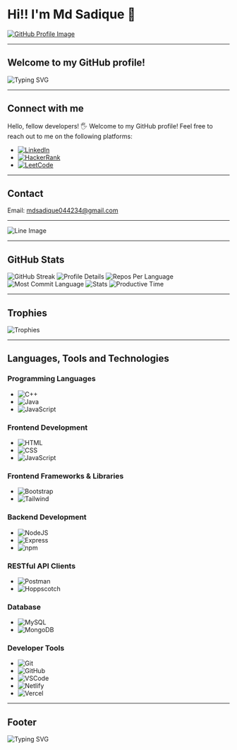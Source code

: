 # Hi!! I'm Md Sadique 👋
[![GitHub Profile Image](https://i.giphy.com/media/v1.Y2lkPTc5MGI3NjExa3Nyc25ycG12cGJzb3BrcjFseTQyanNzbW1mdnJhZzJmNGpvaGs3dCZlcD12MV9pbnRlcm5hbF9naWZfYnlfaWQmY3Q9Zw/L1R1tvI9svkIWwpVYr/giphy.gif)](https://www.linkedin.com/in/mdsadique5/)

---

## Welcome to my GitHub profile!
![Typing SVG](https://readme-typing-svg.demolab.com?font=Fira+Code&weight=900&size=23&duration=3000&pause=500&color=FDFEFE&background=2A2E3425&center=true&vCenter=true&&lines=Welcome+to+my+Github+profile!;CSE'26+Undergrad;Passionate+about+Coding;Frontend+developer;MERN+Stack+Enthusiast!)

---

## Connect with me
Hello, fellow developers! 🖐️ Welcome to my GitHub profile! Feel free to reach out to me on the following platforms:

- [![LinkedIn](https://skillicons.dev/icons?i=linkedin&theme=dark)](https://www.linkedin.com/in/mdsadique5/)
- [![HackerRank](https://gdm-catalog-fmapi-prod.imgix.net/ProductLogo/8b9fc1fa-bb42-45c6-957b-3b6611c542f1.png?ixlib=react-9.0.3&ch=Width%2CDPR&auto=format&w=4088)](https://www.hackerrank.com/profile/md_sadique)
- [![LeetCode](https://cdn.iconscout.com/icon/free/png-512/leetcode-3628885-3030025.png)](https://leetcode.com/u/md-sadique/)

---

## Contact
Email: [mdsadique044234@gmail.com](mailto:mdsadique044234@gmail.com)

---

![Line Image](https://www.animatedimages.org/data/media/562/animated-line-image-0184.gif)

---

## GitHub Stats
![GitHub Streak](https://github-readme-streak-stats.herokuapp.com/?user=sadique-2004&theme=dark&fire=FF5E5E&ring=FFB380&currStreakNum=FF5E5E)
![Profile Details](https://github-profile-summary-cards.vercel.app/api/cards/profile-details?username=sadique-2004&theme=github_dark)
![Repos Per Language](https://github-profile-summary-cards.vercel.app/api/cards/repos-per-language?username=sadique-2004&theme=github_dark)
![Most Commit Language](https://github-profile-summary-cards.vercel.app/api/cards/most-commit-language?username=sadique-2004&theme=github_dark)
![Stats](https://github-profile-summary-cards.vercel.app/api/cards/stats?username=sadique-2004&theme=github_dark)
![Productive Time](https://github-profile-summary-cards.vercel.app/api/cards/productive-time?username=sadique-2004&theme=github_dark)

---

## Trophies
![Trophies](https://github-profile-trophy.vercel.app/?username=sadique-2004&theme=darkhub&column=9&margin-w=11)

---

## Languages, Tools and Technologies

### Programming Languages
- ![C++](https://skillicons.dev/icons?i=cpp&theme=dark)
- ![Java](https://skillicons.dev/icons?i=java&theme=dark)
- ![JavaScript](https://skillicons.dev/icons?i=js&theme=dark)

### Frontend Development
- ![HTML](https://skillicons.dev/icons?i=html)
- ![CSS](https://skillicons.dev/icons?i=css)
- ![JavaScript](https://skillicons.dev/icons?i=js)

### Frontend Frameworks & Libraries
- ![Bootstrap](https://skillicons.dev/icons?i=bootstrap)
- ![Tailwind](https://skillicons.dev/icons?i=tailwind)

### Backend Development
- ![NodeJS](https://skillicons.dev/icons?i=nodejs)
- ![Express](https://skillicons.dev/icons?i=express)
- ![npm](https://skillicons.dev/icons?i=npm)

### RESTful API Clients
- ![Postman](https://skillicons.dev/icons?i=postman)
- ![Hoppscotch](https://avatars.githubusercontent.com/u/56705483)

### Database
- ![MySQL](https://skillicons.dev/icons?i=mysql)
- ![MongoDB](https://skillicons.dev/icons?i=mongodb)

### Developer Tools
- ![Git](https://skillicons.dev/icons?i=git&theme=dark)
- ![GitHub](https://skillicons.dev/icons?i=github&theme=dark)
- ![VSCode](https://skillicons.dev/icons?i=vscode&theme=dark)
- ![Netlify](https://skillicons.dev/icons?i=netlify&theme=dark)
- ![Vercel](https://skillicons.dev/icons?i=vercel&theme=dark)

---

## Footer
![Typing SVG](https://readme-typing-svg.herokuapp.com?font=Jetbrains+mono&size=25&duration=3200&color=4FC3F7&center=true&vCenter=true&width=450&lines=Keep+Learning+and+Keep+Exploring+!;Let's+code+together!)
